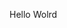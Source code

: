 Hello Wolrd












































































































































































































































































































































































































































































































































































































































































































































































































































































































































































































